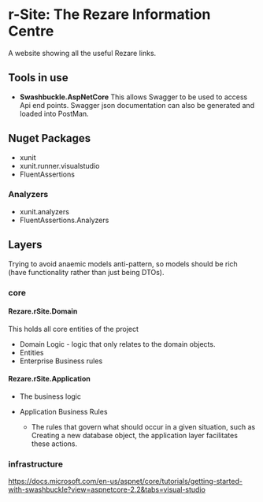 # r-Site: The Rezare Information Centre
A website showing all the useful Rezare links.

## Tools in use
 - **Swashbuckle.AspNetCore**
   This allows Swagger to be used to access Api end points.
   Swagger json documentation can also be generated and loaded into PostMan.

## Nuget Packages
   
 - xunit
 - xunit.runner.visualstudio
 - FluentAssertions

### Analyzers

 - xunit.analyzers
 - FluentAssertions.Analyzers
 
## Layers

Trying to avoid anaemic models anti-pattern, so models should be rich (have functionality rather than just being DTOs).

### core

#### Rezare.rSite.Domain

This holds all core entities of the project
 - Domain Logic - logic that only relates to the domain objects.
 - Entities
 - Enterprise Business rules
 
#### Rezare.rSite.Application
 - The business logic

 - Application Business Rules
   - The rules that govern what should occur in a given situation, such as Creating a new database object, the application layer facilitates these actions.

### infrastructure
 

 
 https://docs.microsoft.com/en-us/aspnet/core/tutorials/getting-started-with-swashbuckle?view=aspnetcore-2.2&tabs=visual-studio
